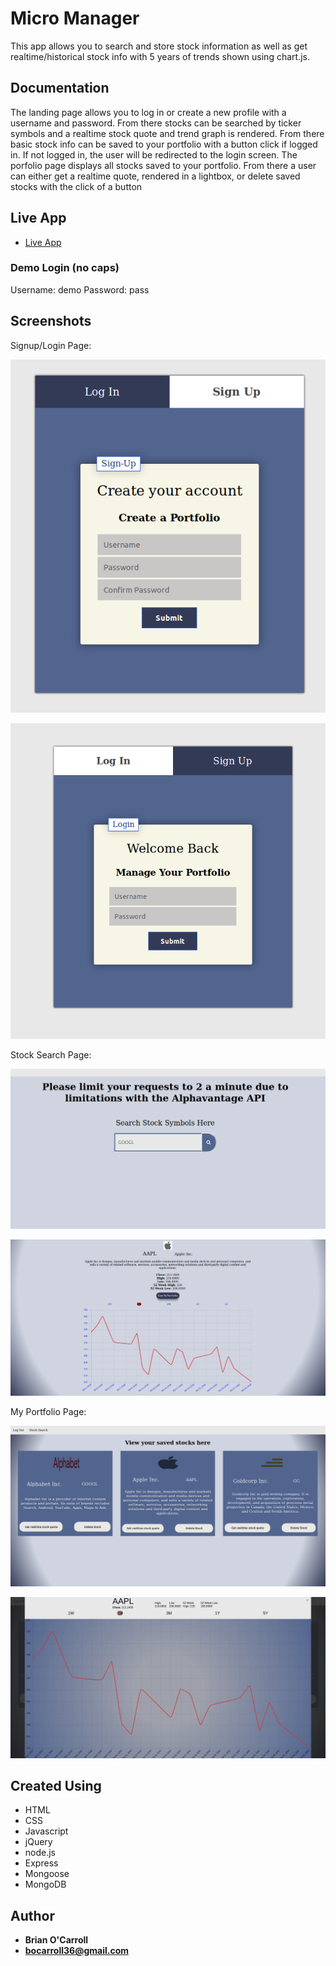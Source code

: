 # Micro Manager

This app allows you to search and store stock information as well as get realtime/historical stock info 
with 5 years of trends shown using chart.js.

## Documentation
The landing page allows you to log in or create a new profile with a username and password. From there 
stocks can be searched by ticker symbols and a realtime stock quote and trend graph is rendered. From there
basic stock info can be saved to your portfolio with a button click if logged in. If not logged in, the user
will be redirected to the login screen. The porfolio page displays all stocks saved to your portfolio. From there
a user can either get a realtime quote, rendered in a lightbox, or delete saved stocks with the click of a button

## Live App 

- [Live App](https://micro-manager.herokuapp.com)

### Demo Login (no caps)

Username: demo
Password: pass

## Screenshots
Signup/Login Page:

![Signup tab](images/signup.png)

![Login tab](images/login.png)

Stock Search Page:

![search page 1](images/stocksearch1.png)

![search page 2](images/stocksearch2.png)

My Portfolio Page:

![My Portfolio page 1](images/myportfolio1.png)

![My Portfolio page 2](images/myportfolio2.png)

## Created Using

* HTML
* CSS
* Javascript
* jQuery
* node.js
* Express
* Mongoose
* MongoDB


## Author

* **Brian O'Carroll** 
* **bocarroll36@gmail.com**
